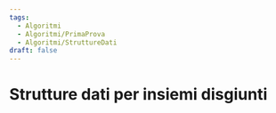 ```yaml
---
tags:
  - Algoritmi
  - Algoritmi/PrimaProva
  - Algoritmi/StruttureDati
draft: false
---
```

# Strutture dati per insiemi disgiunti